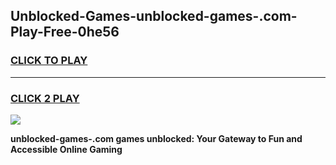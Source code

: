 
## Unblocked-Games-unblocked-games-.com-Play-Free-0he56
<h3>
<a href="https://premium76.site?title=unblocked-games-.com&ref=23A">CLICK TO PLAY</a></h3>
<hr>

<h3>
<a href="https://premium76.site?title=unblocked-games-.com&ref=23A">CLICK 2 PLAY</a>
  
</h3>

<a href="https://premium76.site?title=unblocked-games-.com&ref=23A"><img src="https://clearcache.store/games.png"></a>


**unblocked-games-.com games unblocked: Your Gateway to Fun and Accessible Online Gaming**
